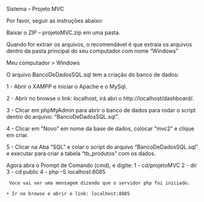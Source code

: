 Sistema – Projeto MVC 

Por favor, seguir as instruções abaixo: 

Baixar o ZIP – projetoMVC.zip em uma pasta.

Quando for extrair os arquivos, o recomendável é que extraia os arquivos dentro da pasta principal do seu computador com nome “Windows”

Meu computador > Windows

O arquivo BancoDeDadosSQL.sql tem a criação do banco de dados:


1 - Abrir o XAMPP e iniciar o Apache e o MySql.


2 - Abrir no browse o link: localhost, irá abri o http://localhost/dashboard/.


3 - Clicar em phpMyAdmin para abrir o banco de dados para rodar o script dentro do arquivo: “BancoDeDadosSQL.sql”.


4 - Clicar em "Novo" em nome da base de dados, colocar “mvc2” e clique em criar.


5 - Clicar na Aba “SQL” e colar o script do arquivo  “BancoDeDadosSQL.sql” e executar para criar a tabela “tb_produtos” com os dados.

  
  
Agora abra o Prompt de Comando (cmd), e digite:
1 - cd/projetoMVC 
2 - dir
3 - cd public 
4 - php –S localhost:8085

	 Voce vai ver uma mensagem dizendo que o servidor php foi iniciado.
   
    • Ir no browse e abrir o link: localhost:8085


